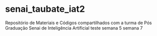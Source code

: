 # senai_taubate_iat2
Repositório de Materiais e Códigos compartilhados com a turma de Pós Graduação Senai de Inteligência Artificial
teste
semana 5
semana 7